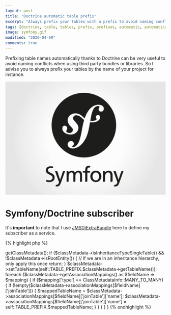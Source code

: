 ```yaml
---
layout: post
title: "Doctrine automatic table prefix"
excerpt: "Always prefix your tables with a prefix to avoid naming conflicts. You can do this automatically with doctrine."
tags: [doctrine, table, tables, prefix, prefixes, automatic, automatically, bundles, bundle, subscriber, service, symfony]
image: symfony.gif
modified: "2020-04-09"
comments: true
---
```


Prefixing table names automatically thanks to Doctrine can be very useful to avoid naming conflicts
when using third party bundles or libraries. So I advise you to always prefix your tables by the name of your project for instance.

![Symfony](/images/posts/symfony.gif)

# Symfony/Doctrine subscriber

It's **important** to note that I use [JMSDiExtraBundle](https://github.com/schmittjoh/JMSDiExtraBundle) here
to define my subscriber as a service.

{% highlight php %}
<?php

namespace AdminBundle\Subscriber;

use Doctrine\Common\EventSubscriber;
use Doctrine\ORM\Event\LoadClassMetadataEventArgs;
use Doctrine\ORM\Mapping\ClassMetadataInfo;
use JMS\DiExtraBundle\Annotation as DI;

/**
 * Class TablePrefixSubscriber.
 *
 * @DI\Service("project.subscriber.table_prefix")
 * @DI\Tag("doctrine.event_subscriber")
 */
class TablePrefixSubscriber implements EventSubscriber
{
    const TABLE_PREFIX = 'YOUR_PREFIX_';

    /**
     * @return array
     */
    public function getSubscribedEvents()
    {
        return ['loadClassMetadata'];
    }

    /**
     * @param LoadClassMetadataEventArgs $args
     */
    public function loadClassMetadata(LoadClassMetadataEventArgs $args)
    {
        $classMetadata = $args->getClassMetadata();
        if ($classMetadata->isInheritanceTypeSingleTable() && !$classMetadata->isRootEntity()) {
            // if we are in an inheritance hierarchy, only apply this once
            return;
        }

        $classMetadata->setTableName(self::TABLE_PREFIX.$classMetadata->getTableName());

        foreach ($classMetadata->getAssociationMappings() as $fieldName => $mapping) {
            if ($mapping['type'] == ClassMetadataInfo::MANY_TO_MANY) {
                if (!empty($classMetadata->associationMappings[$fieldName]['joinTable'])) {
                    $mappedTableName = $classMetadata->associationMappings[$fieldName]['joinTable']['name'];
                    $classMetadata->associationMappings[$fieldName]['joinTable']['name'] = self::TABLE_PREFIX.$mappedTableName;
                }
            }
        }
    }
}
{% endhighlight %}






